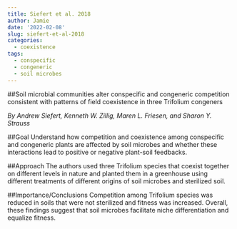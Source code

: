 ```yaml
---
title: Siefert et al. 2018
author: Jamie
date: '2022-02-08'
slug: siefert-et-al-2018
categories:
  - coexistence
tags:
  - conspecific
  - congeneric
  - soil microbes
---
```


##Soil microbial communities alter conspecific and congeneric competition consistent with patterns of field coexistence in three Trifolium congeners

*By Andrew Siefert, Kenneth W. Zillig, Maren L. Friesen, and Sharon Y. Strauss*

##Goal
Understand how competition and coexistence among conspecific and congeneric plants are affected by soil microbes and whether these interactions lead to positive or negative plant-soil feedbacks. 

##Approach
The authors used three Trifolium species that coexist together on different levels in nature and planted them in a greenhouse using different treatments of different origins of soil microbes and sterilized soil. 

##Importance/Conclusions
Competition among Trifolium species was reduced in soils that were not sterilized and fitness was increased. Overall, these findings suggest that soil microbes facilitate niche differentiation and equalize fitness. 
